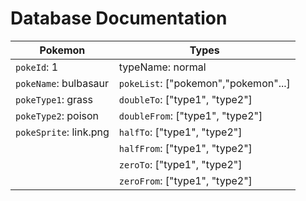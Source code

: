 # Database Documentation

| Pokemon | Types |
| --- | --- |
| `pokeId`: 1 | typeName: normal |
| `pokeName`: bulbasaur | `pokeList`: ["pokemon","pokemon"...] |
| `pokeType1`: grass | `doubleTo`: ["type1", "type2"] |
| `pokeType2`: poison | `doubleFrom`: ["type1", "type2"] |
| `pokeSprite`: link.png | `halfTo`: ["type1", "type2"] |
| | `halfFrom`: ["type1", "type2"] |
| | `zeroTo`: ["type1", "type2"] |
| | `zeroFrom`: ["type1", "type2"] |